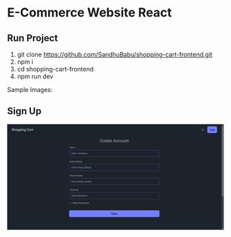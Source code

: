 # E-Commerce Website React 

## Run Project
1) git clone https://github.com/SandhuBabu/shopping-cart-frontend.git
2) npm i
3) cd shopping-cart-frontend
4) npm run dev

Sample Images:

## Sign Up
![Create User Account](SampleImages/sign_up.png "Create User Account")
